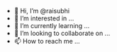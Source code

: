 - 👋 Hi, I’m @raisubhi
- 👀 I’m interested in ...
- 🌱 I’m currently learning ...
- 💞️ I’m looking to collaborate on ...
- 📫 How to reach me ...

<!---
raisubhi/raisubhi is a ✨ special ✨ repository because its `README.md` (this file) appears on your GitHub profile.
You can click the Preview link to take a look at your changes.
--->
